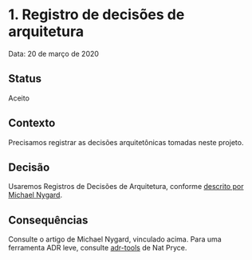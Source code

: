 # 1. Registro de decisões de arquitetura

Data: 20 de março de 2020

## Status

Aceito

## Contexto

Precisamos registrar as decisões arquitetônicas tomadas neste projeto.

## Decisão

Usaremos Registros de Decisões de Arquitetura, conforme [descrito por Michael Nygard](http://thinkrelevance.com/blog/2011/11/15/documenting-architecture-decisions).

## Consequências

Consulte o artigo de Michael Nygard, vinculado acima. Para uma ferramenta ADR leve, consulte [adr-tools](https://github.com/npryce/adr-tools) de Nat Pryce.
